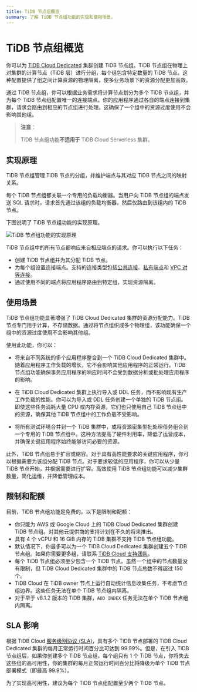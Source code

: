 ```yaml
---
title: TiDB 节点组概览
summary: 了解 TiDB 节点组功能的实现和使用场景。
---
```


# TiDB 节点组概览

你可以为 [TiDB Cloud Dedicated](/tidb-cloud/select-cluster-tier.md#tidb-cloud-dedicated) 集群创建 TiDB 节点组。TiDB 节点组在物理上对集群的计算节点（TiDB 层）进行分组，每个组包含特定数量的 TiDB 节点。这种配置提供了组之间计算资源的物理隔离，使多业务场景下的资源分配更加高效。

通过 TiDB 节点组，你可以根据业务需求将计算节点划分为多个 TiDB 节点组，并为每个 TiDB 节点组配置唯一的连接端点。你的应用程序通过各自的端点连接到集群，请求会路由到相应的节点组进行处理。这确保了一个组中的资源过度使用不会影响其他组。

> **注意**：
>
> TiDB 节点组功能**不适用于** TiDB Cloud Serverless 集群。

## 实现原理

TiDB 节点组管理 TiDB 节点的分组，并维护端点与其对应 TiDB 节点之间的映射关系。

每个 TiDB 节点组都关联一个专用的负载均衡器。当用户向 TiDB 节点组的端点发送 SQL 请求时，请求首先通过该组的负载均衡器，然后仅路由到该组内的 TiDB 节点。

下图说明了 TiDB 节点组功能的实现原理。

![TiDB 节点组功能的实现原理](https://docs-download.pingcap.com/media/images/docs/tidb-cloud/implementation-of-tidb-node-group.png)

TiDB 节点组中的所有节点都响应来自相应端点的请求。你可以执行以下任务：

- 创建 TiDB 节点组并为其分配 TiDB 节点。
- 为每个组设置连接端点。支持的连接类型包括[公共连接](/tidb-cloud/tidb-node-group-management.md#connect-via-public-connection)、[私有端点](/tidb-cloud/tidb-node-group-management.md#connect-via-private-endpoint)和 [VPC 对等连接](/tidb-cloud/tidb-node-group-management.md#connect-via-vpc-peering)。
- 通过使用不同的端点将应用程序路由到特定组，实现资源隔离。

## 使用场景

TiDB 节点组功能显著增强了 TiDB Cloud Dedicated 集群的资源分配能力。TiDB 节点专门用于计算，不存储数据。通过将节点组织成多个物理组，该功能确保一个组中的资源过度使用不会影响其他组。

使用此功能，你可以：

- 将来自不同系统的多个应用程序整合到一个 TiDB Cloud Dedicated 集群中。随着应用程序工作负载的增长，它不会影响其他应用程序的正常运行。TiDB 节点组功能确保事务应用程序的响应时间不会受到数据分析或批处理应用程序的影响。

- 在 TiDB Cloud Dedicated 集群上执行导入或 DDL 任务，而不影响现有生产工作负载的性能。你可以为导入或 DDL 任务创建一个单独的 TiDB 节点组。即使这些任务消耗大量 CPU 或内存资源，它们也只使用自己 TiDB 节点组中的资源，确保其他 TiDB 节点组中的工作负载不受影响。

- 将所有测试环境合并到一个 TiDB 集群中，或将资源密集型批处理任务组合到一个专用的 TiDB 节点组中。这种方法提高了硬件利用率，降低了运营成本，并确保关键应用程序始终能够访问必要的资源。

此外，TiDB 节点组易于扩容或缩容。对于具有高性能要求的关键应用程序，你可以根据需要为该组分配 TiDB 节点。对于要求较低的应用程序，你可以从少量 TiDB 节点开始，并根据需要进行扩容。高效使用 TiDB 节点组功能可以减少集群数量，简化运维，并降低管理成本。

## 限制和配额

目前，TiDB 节点组功能是免费的。以下是限制和配额：

- 你只能为 AWS 或 Google Cloud 上的 TiDB Cloud Dedicated 集群创建 TiDB 节点组。对其他云提供商的支持计划在不久的将来推出。
- 具有 4 个 vCPU 和 16 GiB 内存的 TiDB 集群不支持 TiDB 节点组功能。
- 默认情况下，你最多可以为一个 TiDB Cloud Dedicated 集群创建五个 TiDB 节点组。如果你需要更多组，请联系 [TiDB Cloud 支持团队](/tidb-cloud/tidb-cloud-support.md)。
- 每个 TiDB 节点组必须至少包含一个 TiDB 节点。虽然一个组中的节点数量没有限制，但 TiDB Cloud Dedicated 集群中的 TiDB 节点总数不得超过 150 个。
- TiDB Cloud 在 TiDB owner 节点上运行自动统计信息收集任务，不考虑节点组边界。这些任务无法在单个 TiDB 节点组内隔离。
- 对于早于 v8.1.2 版本的 TiDB 集群，`ADD INDEX` 任务无法在单个 TiDB 节点组内隔离。

## SLA 影响

根据 TiDB Cloud [服务级别协议 (SLA)](https://www.pingcap.com/legal/service-level-agreement-for-tidb-cloud-services/)，具有多个 TiDB 节点部署的 TiDB Cloud Dedicated 集群的每月正常运行时间百分比可达到 99.99%。但是，在引入 TiDB 节点组后，如果你创建多个 TiDB 节点组，每个组只有 1 个 TiDB 节点，你将失去这些组的高可用性，你的集群的每月正常运行时间百分比将降级为单个 TiDB 节点部署模式（即最高 99.9%）。

为了实现高可用性，建议为每个 TiDB 节点组配置至少两个 TiDB 节点。
